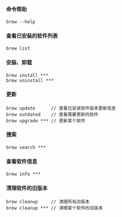 #### 命令帮助

``` 
brew --help 
```

#### 查看已安装的软件列表

``` 
brew list 
```

#### 安装、卸载

``` 
brew install ***
brew uninstall ***
```

#### 更新

``` 
brew update      // 查看已安装软件版本更新信息
brew outdated    // 查看需要更新的软件
brew upgrade *** // 更新某个软件
```

#### 搜索

``` 
brew search *** 
```

#### 查看软件信息

``` 
brew info *** 
```

#### 清理软件的旧版本

``` 
brew cleanup     // 清理所有旧版本
brew cleanup *** // 清理某个软件的旧版本
```
